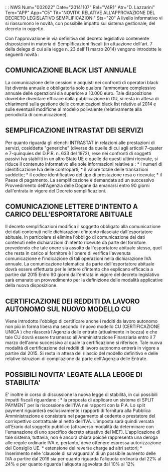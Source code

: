  :  : NWS Num="002022" Date="20141107" Rel="V4R1" Atr="D. Lazzarini" Tem="APP" App="C5" Tit="NOVITA' RELATIVE ALL'APPROVAZIONE DEL DECRETO     LEGISLATIVO SEMPLIFICAZIONI" Sts="20"
A livello informativo vi si riassumono le novità, con possibile impatto sul sistema gestionale, del decreto in oggetto.

Con l'approvazione in via definitiva del decreto legislativo contenente disposizioni in  materia di
Semplificazioni fiscali (in attuazione dell'art. 7 della delega di cui alla legge n. 23 dell'11 marzo 2014) vengono introdotte le seguenti novità : 

COMUNICAZIONE BLACK LIST ANNUALE
----------------------------------------------------------------------------------------------------
La comunicazione delle cessioni e acquisti nei confronti di operatori black list diventa annuale e
obbligatoria  solo qualora l'ammontare complessivo annuale delle operazioni sia superiore a 10.000
euro.
Tale disposizione dovrebbe diventare efficace dalla pubblicazione in GU, si resta in attesa di chiarimenti sulla gestione delle comunicazioni black list relative al 2014 e sulle eventuali modifiche al modello polivalente (relativamente alla periodicità di comunicazione).

SEMPLIFICAZIONE INTRASTAT DEI SERVIZI
----------------------------------------------------------------------------------------------------
Per quanto riguarda gli  elenchi INTRASTAT in relazioni alle prestazioni di servizi, cosiddette "generiche" (diverse da quelle di cui agli articoli 7-quater e 7-quinquies del D.P.R. n. 633 del 1972), rese nei confronti di soggetti passivi Iva stabiliti in un altro Stato UE e quelle da questi
ultimi ricevute, si riduce il contenuto informativo alle sole informazioni relative a : 
\* i numeri di identificazione Iva delle controparti;
\* il valore totale delle transazioni suddette;
\* il codice identificativo del tipo di prestazione resa o ricevuta;
\* il Paese di pagamento.
La semplificazione è demandata ad un successivo Provvedimento dell'Agenzia delle Dogane da emanarsi
entro 90 giorni dall'entrata in vigore del Decreto semplificazioni.

COMUNICAZIONE LETTERE D'INTENTO A CARICO DELL'ESPORTATORE ABITUALE
----------------------------------------------------------------------------------------------------
Il decreto semplificazioni modifica il soggetto obbligato alla comunicazione dei dati contenuti nelle dichiarazioni d'intento rilasciate dall'esportatore abituale. In particolare si elimina l'obbligo di comunicazione dei dati contenuti nelle dichiarazioni d'intento ricevute da parte del fornitore prevedendo che tale onere sia assolto dall'esportatore abituale stesso, quel che resta in
carico al fornitore è l'onere di  verifica l'avvenuta comunicazione e l'indicazione di tali operazioni nella dichiarazione  IVA annuale.
La comunicazione telematica da parte dell'esportatore abituale dovrà  essere effettuata per le lettere d'intento che esplicano efficacia a partire dal 2015
Entro 90 giorni dall'entrata in vigore del decreto legislativo sarà emanato un provvedimento per la
definizione delle modalità applicative della nuova disposizione.

CERTIFICAZIONE DEI REDDITI DA LAVORO AUTONOMO SUL NUOVO MODELLO CU
----------------------------------------------------------------------------------------------------
Viene introdotto l'obbligo di certificare anche i redditi da lavoro autonomo non più in forma libera
ma secondo il nuovo modello CU  (CERTIFICAZIONE UNICA ) che rilascerà l'Agenzia delle entrate (attualmente in bozza) e che tale CU dovrà essere trasmesso all'Amministrazione Finanziaria entro il
7 marzo dell'anno successivo al quale la certificazione si riferisce.
Tale nuova modalità di certificazione dei redditi di lavoro autonomo entrerà in vigore a partire dal
2015.
Si resta in attesa del rilascio del modello definitivo e delle relative istruzioni di compilazione
da parte dell'Agenzia delle Entrate.

POSSIBILI NOVITA' LEGATE ALLA LEGGE DI STABILITA'
----------------------------------------------------------------------------------------------------
E' inoltre in corso di discussione la nuova legge di stabilità, in cui possibili impatti fiscali riguardano : 
\* la proposta di applicare un sistema di SPLIT PAYMENT per la riscossione dell'IVA nei rapporti con
la P.A. Lo split payment riguarderà esclusivamente i rapporti di fornitura alla Pubblica Amministrazione e consisterà nel pagamento al cedente o prestatore del corrispettivo contrattuale al
netto dell'IVA. L'imposta sarà quindi versata all'Erario dal soggetto pubblico (attraverso modalità
da determinare con l'emanazione di uno specifico decreto attuativo del MEF).  L'applicazione di tale
sistema, tuttavia, non è ancora chiara poiché rappresenta una deroga alle regole ordinarie IVA e, pertanto, deve ottenere espressa autorizzazione del Consiglio UE.
\* estensione del reverse charge ad altri settori;
\* Inserimento nelle 'clausole di salvaguardia' di un possibile aumento delle IVA a partire dal 2016
sia per quanto riguarda l'aliquota ordinaria dal 22% al 24% e per quanto riguarda l'aliquota agevolata dal 10% al 12%

